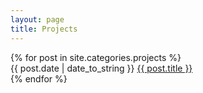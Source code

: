 ```yaml
---
layout: page
title: Projects
---
```


<div class="archive">
    {% for post in site.categories.projects %}
        <div class="archive-item">
            <span class="post-date archive-date">{{ post.date | date_to_string }}</span>
            <a href="{{ post.url }}" class="archive-title">
                {{ post.title }}
            </a>
        </div>
    {% endfor %}
</div>